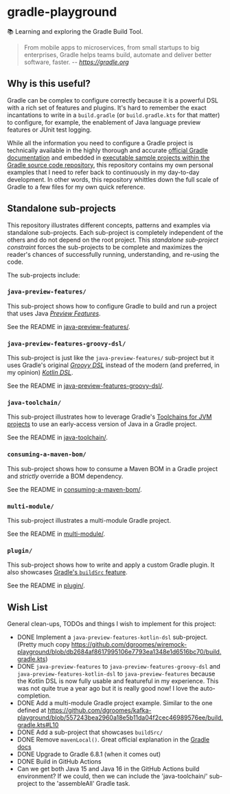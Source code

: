 # gradle-playground

📚 Learning and exploring the Gradle Build Tool.

> From mobile apps to microservices, from small startups to big enterprises, Gradle helps teams build, automate and
> deliver better software, faster.
> -- <cite>https://gradle.org</cite>

## Why is this useful?

Gradle can be complex to configure correctly because it is a powerful DSL with a rich set of features and plugins. It's
hard to remember the exact incantations to write in a `build.gradle` (or `build.gradle.kts` for that matter) to
configure, for example, the enablement of Java language preview features or JUnit test logging.

While all the information you need to configure a Gradle project is technically available in the highly thorough and
accurate [official Gradle documentation](https://docs.gradle.org/current/userguide/userguide.html) and embedded in
[executable sample projects within the Gradle source code repository](https://github.com/gradle/gradle/tree/master/subprojects/docs/src/samples),
this repository contains my own personal examples that I need to refer back to continuously in my day-to-day development.
In other words, this repository whittles down the full scale of Gradle to a few files for my own quick reference.

## Standalone sub-projects

This repository illustrates different concepts, patterns and examples via standalone sub-projects. Each sub-project is
completely independent of the others and do not depend on the root project. This _standalone sub-project constraint_
forces the sub-projects to be complete and maximizes the reader's chances of successfully running, understanding, and
re-using the code.

The sub-projects include:

### `java-preview-features/`

This sub-project shows how to configure Gradle to build and run a project that uses Java [_Preview Features_](https://openjdk.java.net/jeps/12).

See the README in [java-preview-features/](java-preview-features/).

### `java-preview-features-groovy-dsl/`

This sub-project is just like the `java-preview-features/` sub-project but it uses Gradle's original [*Groovy DSL*](https://docs.gradle.org/current/dsl/index.html)
instead of the modern (and preferred, in my opinion) [*Kotlin DSL*](https://docs.gradle.org/current/userguide/kotlin_dsl.html).

See the README in [java-preview-features-groovy-dsl/](java-preview-features-groovy-dsl/).

### `java-toolchain/`

This sub-project illustrates how to leverage Gradle's [Toolchains for JVM projects](https://docs.gradle.org/current/userguide/toolchains.html)
to use an early-access version of Java in a Gradle project.

See the README in [java-toolchain/](java-toolchain/).

### `consuming-a-maven-bom/`

This sub-project shows how to consume a Maven BOM in a Gradle project and *strictly* override a BOM dependency.

See the README in [consuming-a-maven-bom/](consuming-a-maven-bom/).

### `multi-module/`

This sub-project illustrates a multi-module Gradle project.

See the README in [multi-module/](multi-module/).

### `plugin/`

This sub-project shows how to write and apply a custom Gradle plugin. It also showcases [Gradle's `buildSrc` feature](https://docs.gradle.org/current/userguide/organizing_gradle_projects.html#sec:build_sources).

See the README in [plugin/](plugin/).

## Wish List

General clean-ups, TODOs and things I wish to implement for this project:

* DONE Implement a `java-preview-features-kotlin-dsl` sub-project. (Pretty much copy <https://github.com/dgroomes/wiremock-playground/blob/db2684af8617995106e7793ea1348e1d6516bc70/build.gradle.kts>)   
* DONE `java-preview-features` to `java-preview-features-groovy-dsl` and `java-preview-features-kotlin-dsl` to `java-preview-features`
  because the Kotlin DSL is now fully usable and featureful in my experience. This was not quite true a year ago but it
  is really good now! I love the auto-completion.
* DONE Add a multi-module Gradle project example. Similar to the one defined at <https://github.com/dgroomes/kafka-playground/blob/557243bea2960a18e5b11da04f2cec46989576ee/build.gradle.kts#L10> 
* DONE Add a sub-project that showcases `buildSrc/`
* DONE Remove `mavenLocal()`. Great official explanation in the [Gradle docs](https://docs.gradle.org/current/userguide/declaring_repositories.html#sec:case-for-maven-local)
* DONE Upgrade to Gradle 6.8.1 (when it comes out)
* DONE Build in GitHub Actions
* Can we get both Java 15 and Java 16 in the GitHub Actions build environment? If we could, then we can include the 'java-toolchain/'
  sub-project to the 'assembleAll' Gradle task.
